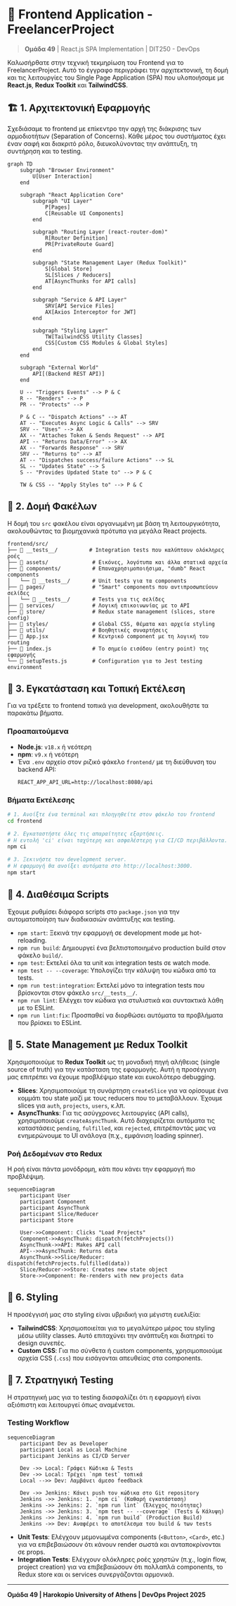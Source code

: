 # 📱 Frontend Application - FreelancerProject

> **Ομάδα 49** | React.js SPA Implementation | DIT250 - DevOps

Καλωσήρθατε στην τεχνική τεκμηρίωση του Frontend για το FreelancerProject. Αυτό το έγγραφο περιγράφει την αρχιτεκτονική, τη δομή και τις λειτουργίες του Single Page Application (SPA) που υλοποιήσαμε με **React.js**, **Redux Toolkit** και **TailwindCSS**.

## 🏗️ 1. Αρχιτεκτονική Εφαρμογής

Σχεδιάσαμε το frontend με επίκεντρο την αρχή της διάκρισης των αρμοδιοτήτων (Separation of Concerns). Κάθε μέρος του συστήματος έχει έναν σαφή και διακριτό ρόλο, διευκολύνοντας την ανάπτυξη, τη συντήρηση και το testing.

```mermaid
graph TD
    subgraph "Browser Environment"
        U[User Interaction]
    end

    subgraph "React Application Core"
        subgraph "UI Layer"
            P[Pages]
            C[Reusable UI Components]
        end

        subgraph "Routing Layer (react-router-dom)"
            R[Router Definition]
            PR[PrivateRoute Guard]
        end

        subgraph "State Management Layer (Redux Toolkit)"
            S[Global Store]
            SL[Slices / Reducers]
            AT[AsyncThunks for API calls]
        end

        subgraph "Service & API Layer"
            SRV[API Service Files]
            AX[Axios Interceptor for JWT]
        end
        
        subgraph "Styling Layer"
            TW[TailwindCSS Utility Classes]
            CSS[Custom CSS Modules & Global Styles]
        end
    end

    subgraph "External World"
        API[(Backend REST API)]
    end

    U -- "Triggers Events" --> P & C
    R -- "Renders" --> P
    PR -- "Protects" --> P

    P & C -- "Dispatch Actions" --> AT
    AT -- "Executes Async Logic & Calls" --> SRV
    SRV -- "Uses" --> AX
    AX -- "Attaches Token & Sends Request" --> API
    API -- "Returns Data/Error" --> AX
    AX -- "Forwards Response" --> SRV
    SRV -- "Returns to" --> AT
    AT -- "Dispatches success/failure Actions" --> SL
    SL -- "Updates State" --> S
    S -- "Provides Updated State to" --> P & C
    
    TW & CSS -- "Apply Styles to" --> P & C
```

## 📁 2. Δομή Φακέλων

Η δομή του `src` φακέλου είναι οργανωμένη με βάση τη λειτουργικότητα, ακολουθώντας τα βιομηχανικά πρότυπα για μεγάλα React projects.

```
frontend/src/
├── 📁 __tests__/          # Integration tests που καλύπτουν ολόκληρες ροές
├── 📁 assets/              # Εικόνες, λογότυπα και άλλα στατικά αρχεία
├── 📁 components/          # Επαναχρησιμοποιήσιμα, "dumb" React components
│   └── 📁 __tests__/       # Unit tests για τα components
├── 📁 pages/               # "Smart" components που αντιπροσωπεύουν σελίδες
│   └── 📁 __tests__/       # Tests για τις σελίδες
├── 📁 services/            # Λογική επικοινωνίας με το API
├── 📁 store/               # Redux state management (slices, store config)
├── 📁 styles/              # Global CSS, θέματα και αρχεία styling
├── 📁 utils/               # Βοηθητικές συναρτήσεις
├── 📄 App.jsx              # Κεντρικό component με τη λογική του routing
├── 📄 index.js             # Το σημείο εισόδου (entry point) της εφαρμογής
└── 📄 setupTests.js        # Configuration για το Jest testing environment
```

## 🚀 3. Εγκατάσταση και Τοπική Εκτέλεση

Για να τρέξετε το frontend τοπικά για development, ακολουθήστε τα παρακάτω βήματα.

### Προαπαιτούμενα
- **Node.js**: `v18.x` ή νεότερη
- **npm**: `v9.x` ή νεότερη
- Ένα `.env` αρχείο στον ριζικό φάκελο `frontend/` με τη διεύθυνση του backend API:
  ```env
  REACT_APP_API_URL=http://localhost:8080/api
  ```

### Βήματα Εκτέλεσης
```bash
# 1. Ανοίξτε ένα terminal και πλοηγηθείτε στον φάκελο του frontend
cd frontend

# 2. Εγκαταστήστε όλες τις απαραίτητες εξαρτήσεις.
# Η εντολή 'ci' είναι ταχύτερη και ασφαλέστερη για CI/CD περιβάλλοντα.
npm ci

# 3. Ξεκινήστε τον development server.
# Η εφαρμογή θα ανοίξει αυτόματα στο http://localhost:3000.
npm start
```

## 📜 4. Διαθέσιμα Scripts

Έχουμε ρυθμίσει διάφορα scripts στο `package.json` για την αυτοματοποίηση των διαδικασιών ανάπτυξης και testing.

- `npm start`: Ξεκινά την εφαρμογή σε development mode με hot-reloading.
- `npm run build`: Δημιουργεί ένα βελτιστοποιημένο production build στον φάκελο `build/`.
- `npm test`: Εκτελεί όλα τα unit και integration tests σε watch mode.
- `npm test -- --coverage`: Υπολογίζει την κάλυψη του κώδικα από τα tests.
- `npm run test:integration`: Εκτελεί μόνο τα integration tests που βρίσκονται στον φάκελο `src/__tests__/`.
- `npm run lint`: Ελέγχει τον κώδικα για στυλιστικά και συντακτικά λάθη με το ESLint.
- `npm run lint:fix`: Προσπαθεί να διορθώσει αυτόματα τα προβλήματα που βρίσκει το ESLint.

## 🔄 5. State Management με Redux Toolkit

Χρησιμοποιούμε το **Redux Toolkit** ως τη μοναδική πηγή αλήθειας (single source of truth) για την κατάσταση της εφαρμογής. Αυτή η προσέγγιση μας επιτρέπει να έχουμε προβλέψιμο state και ευκολότερο debugging.

- **Slices**: Χρησιμοποιούμε τη συνάρτηση `createSlice` για να ορίσουμε ένα κομμάτι του state μαζί με τους reducers που το μεταβάλλουν. Έχουμε slices για `auth`, `projects`, `users`, κ.λπ.
- **AsyncThunks**: Για τις ασύγχρονες λειτουργίες (API calls), χρησιμοποιούμε `createAsyncThunk`. Αυτό διαχειρίζεται αυτόματα τις καταστάσεις `pending`, `fulfilled`, και `rejected`, επιτρέποντάς μας να ενημερώνουμε το UI ανάλογα (π.χ., εμφάνιση loading spinner).

### Ροή Δεδομένων στο Redux
Η ροή είναι πάντα μονόδρομη, κάτι που κάνει την εφαρμογή πιο προβλέψιμη.
```mermaid
sequenceDiagram
    participant User
    participant Component
    participant AsyncThunk
    participant Slice/Reducer
    participant Store
    
    User->>Component: Clicks "Load Projects"
    Component->>AsyncThunk: dispatch(fetchProjects())
    AsyncThunk->>API: Makes API call
    API-->>AsyncThunk: Returns data
    AsyncThunk->>Slice/Reducer: dispatch(fetchProjects.fulfilled(data))
    Slice/Reducer->>Store: Creates new state object
    Store->>Component: Re-renders with new projects data
```

## 🎨 6. Styling

Η προσέγγισή μας στο styling είναι υβριδική για μέγιστη ευελιξία:
- **TailwindCSS**: Χρησιμοποιείται για το μεγαλύτερο μέρος του styling μέσω utility classes. Αυτό επιταχύνει την ανάπτυξη και διατηρεί το design συνεπές.
- **Custom CSS**: Για πιο σύνθετα ή custom components, χρησιμοποιούμε αρχεία CSS (`.css`) που εισάγονται απευθείας στα components.

## 🧪 7. Στρατηγική Testing

Η στρατηγική μας για το testing διασφαλίζει ότι η εφαρμογή είναι αξιόπιστη και λειτουργεί όπως αναμένεται.

### Testing Workflow
```mermaid
sequenceDiagram
    participant Dev as Developer
    participant Local as Local Machine
    participant Jenkins as CI/CD Server
    
    Dev ->> Local: Γράφει Κώδικα & Tests
    Dev ->> Local: Τρέχει `npm test` τοπικά
    Local -->> Dev: Λαμβάνει άμεσο feedback
    
    Dev ->> Jenkins: Κάνει push τον κώδικα στο Git repository
    Jenkins ->> Jenkins: 1. `npm ci` (Καθαρή εγκατάσταση)
    Jenkins ->> Jenkins: 2. `npm run lint` (Έλεγχος ποιότητας)
    Jenkins ->> Jenkins: 3. `npm test -- --coverage` (Tests & Κάλυψη)
    Jenkins ->> Jenkins: 4. `npm run build` (Production Build)
    Jenkins ->> Dev: Αναφέρει το αποτέλεσμα του build & των tests
```

- **Unit Tests**: Ελέγχουν μεμονωμένα components (`<Button>`, `<Card>`, etc.) για να επιβεβαιώσουν ότι κάνουν render σωστά και ανταποκρίνονται σε props.
- **Integration Tests**: Ελέγχουν ολόκληρες ροές χρηστών (π.χ., login flow, project creation) για να επιβεβαιώσουν ότι πολλαπλά components, το Redux store και οι services συνεργάζονται αρμονικά.

---
**Ομάδα 49 | Harokopio University of Athens | DevOps Project 2025**